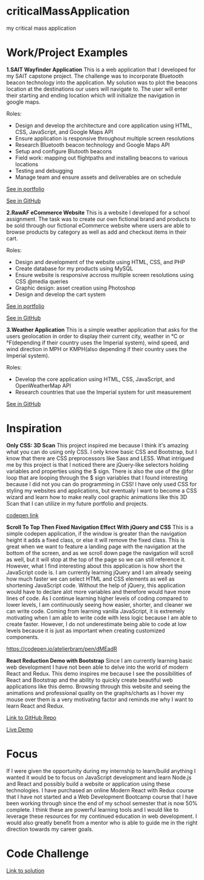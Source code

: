# criticalMassApplication
my critical mass application

# Work/Project Examples
**1.SAIT Wayfinder Application**
This is a web application that I developed for my SAIT capstone project. The challenge was to incorporate Bluetooth beacon technology into the application. My solution was to plot the beacons location at the destinations our users will navigate to. The user will enter their starting and ending location which will initialize the navigation in google maps.

Roles:
- Design and develop the architecture and core application using HTML, CSS, JavaScript, and Google Maps API
- Ensure application is responsive throughout multiple screen resolutions
- Research Bluetooth beacon technology and Google Maps API
- Setup and configure Blutooth beacons
- Field work: mapping out flightpaths and installing beacons to various locations
- Testing and debugging
- Manage team and ensure assets and deliverables are on schedule

[See in portfolio](https://www.ocampomark.com/projects/wayfinder)

[See in GitHub](https://github.com/markocampo/wayfinder)

**2.RawAF eCommerce Website**
This is a website I developed for a school assignment. The task was to create our own fictional brand and products to be sold through our fictional eCommerce website where users are able to browse products by category as well as add and checkout items in their cart.

Roles:
- Design and development of the website using HTML, CSS, and PHP
- Create database for my products using MySQL
- Ensure website is responsive accross multiple screen resolutions using CSS @media queries
- Graphic design: asset creation using Photoshop
- Design and develop the cart system

[See in portfolio](https://www.ocampomark.com/projects/ecommerce-website)

[See in GitHub](https://github.com/markocampo/RawAF)

**3.Weather Application**
This is a simple weather application that asks for the users geolocation in order to display their current city, weather in °C or °F(depending if their country uses the Imperial system), wind speed, and wind direction in MPH or KMPH(also depending if their country uses the Imperial system).

Roles:
- Develop the core application using HTML, CSS, JavaScript, and OpenWeatherMap API
- Research countries that use the Imperial system for unit measurement

[See in GitHub](https://github.com/markocampo/weather-app)

# Inspiration
**Only CSS: 3D Scan**
This project inspired me because I think it's amazing what you can do using only CSS. I only know basic CSS and Bootstrap, but I know that there are CSS preprocessors like Sass and LESS. What intrigued me by this project is that I noticed there are jQuery-like selectors holding variables and properties using the $ sign. There is also the use of the @for loop that are looping through the $ sign variables that I found interesting because I did not you can do programming in CSS! I have only used CSS for styling my websites and applications, but eventualy I want to become a CSS wizard and learn how to make really cool graphic animations like this 3D Scan that I can utilize in my future portfolio and projects.

[codepen link](https://codepen.io/YusukeNakaya/pen/OGwmOV)

**Scroll To Top Then Fixed Navigation Effect With jQuery and CSS**
This is a simple codepen application, if the window is greater than the navigation height it adds a fixed class, or else it will remove the fixed class. This is great when we want to feature a landing page with the navigation at the bottom of the screen, and as we scroll down page the navigation will scroll as well, but it will stop at the top of the page so we can still reference it. However, what I find interesting about this application is how short the JavaScript code is. I am currently learning jQuery and I am already seeing how much faster we can select HTML and CSS elements as well as shortening JavaScript code. Without the help of jQuery, this application would have to declare alot more variables and therefore would have more lines of code. As I continue learning higher levels of coding compared to lower levels, I am continuously seeing how easier, shorter, and cleaner we can write code. Coming from learning vanilla JavaScript, it is extremely motivating when I am able to write code with less logic because I am able to create faster. However, I do not underestimate being able to code at low levels because it is just as important when creating customized components.

https://codepen.io/atelierbram/pen/dMEadR

**React Reduction Demo with Bootstrap**
Since I am currently learning basic web development I have not been able to delve into the world of modern React and Redux. This demo inspires me because I see the possibilities of React and Bootstrap and the ability to quickly create beautiful web applications like this demo. Browsing through this website and seeing the animations and professional quality on the graphs/charts as I hover my mouse over them is a very motivating factor and reminds me why I want to learn React and Redux.

[Link to GitHub Repo](https://github.com/reduction-admin/react-reduction)

[Live Demo](https://reduction-admin.github.io/react-reduction/)

# Focus
If I were given the opportunity during my internship to learn/build anything I wanted it would be to focus on JavaScript development and learn Node.js and React and possibly build a website or application using these technologies. I have purchased an online Modern React with Redux course that I have not started and a Web Development Bootcamp course that I have been working through since the end of my school semester that is now 50% complete. I think these are powerful learning tools and I would like to leverage these resources for my continued education in web development. I would also greatly benefit from a mentor who is able to guide me in the right direction towards my career goals.

# Code Challenge
[Link to solution](https://codesandbox.io/s/k29nj6pznr)
